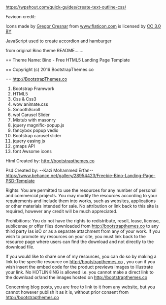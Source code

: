 https://wpshout.com/quick-guides/create-text-outline-css/

Favicon credit: <div>Icons made by <a href="https://www.flaticon.com/authors/gregor-cresnar" title="Gregor Cresnar">Gregor Cresnar</a> from <a href="https://www.flaticon.com/"                 title="Flaticon">www.flaticon.com</a> is licensed by <a href="http://creativecommons.org/licenses/by/3.0/"                 title="Creative Commons BY 3.0" target="_blank">CC 3.0 BY</a></div>

JavaScript used to create accordion and hamburger











from original Bino theme README.......

== Theme Name: Bino - Free HTML5 Landing Page Template

== Copyright (c) 2016 BootstrapThemes.co

== http://BootstrapThemes.co


1. Bootstrap Framwork
2. HTML5 
3. Css & Css3
4. wow animate.css
5. SmoothScroll
6. wol Carusel Slider
7. Mixtub with masonry
8. jquery magnific-popup.js
9. fancybox popup vedio
10. Bootstrap carusel slider
11. jquery easing js
12. gmaps API
13. font Awsome icons


Html Created by: http://bootstrapthemes.co



Psd Created by: --Kazi Mohammed Erfan-- https://www.behance.net/gallery/28954423/Freebie-Bino-Landing-Page-PSD-Template


Rights: 
You are permitted to use the resources for any number of personal and commercial projects.
You may modify the resources according to your requirements and include them into works, 
such as websites, applications or other materials intended for sale. No attribution or 
link back to this site is required, however any credit will be much appreciated.


Prohibitions:
You do not have the rights to redistribute, resell, lease, license, sublicense or offer 
files downloaded from http://bootstrapthemes.co to any third party Ïas isÓ or as a separate attachment 
from any of your work. If you wish to promote my resources on your site, you must link back 
to the resource page where users can find the download and not directly to the download file.



If you would like to share one of my resources, you can do so by making a link to the specific 
resource on http://bootstrapthemes.co , you can if you wish insert the embed code for the product previews images to illustrate your link. 
No HOTLINKING is allowed i.e. you cannot make a direct link to the download or/and the images hosted on http://bootstrapthemes.co

Concerning blog posts, you are free to link to it from any website, 
but you cannot however publish it as it is, without prior consent from http://bootstrapthemes.co